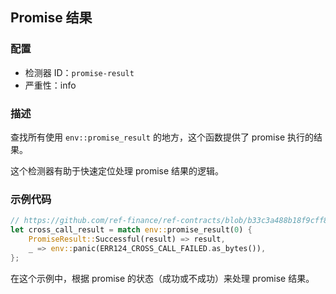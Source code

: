 
## Promise 结果

### 配置

* 检测器 ID：`promise-result`
* 严重性：info

### 描述

查找所有使用 `env::promise_result` 的地方，这个函数提供了 promise 执行的结果。

这个检测器有助于快速定位处理 promise 结果的逻辑。

### 示例代码

```rust
// https://github.com/ref-finance/ref-contracts/blob/b33c3a488b18f9cff82a3fdd53bf65d6aac09e15/ref-exchange/src/lib.rs#L434
let cross_call_result = match env::promise_result(0) {
    PromiseResult::Successful(result) => result,
    _ => env::panic(ERR124_CROSS_CALL_FAILED.as_bytes()),
};
```

在这个示例中，根据 promise 的状态（成功或不成功）来处理 promise 结果。
